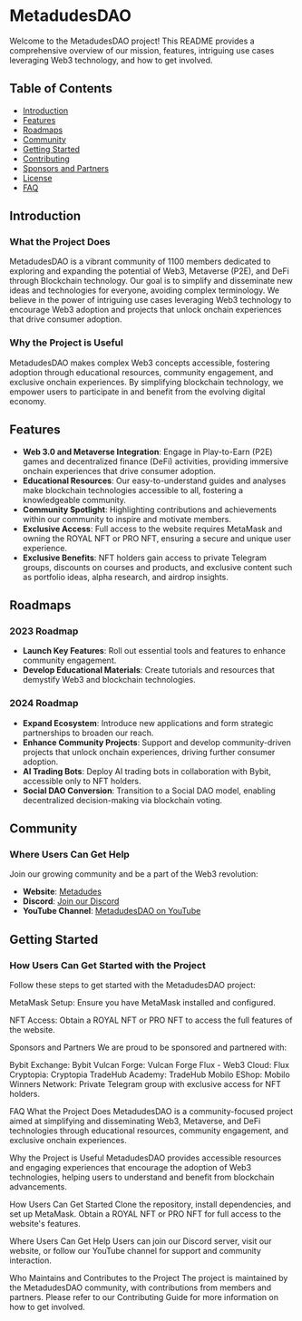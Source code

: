 # MetadudesDAO

Welcome to the MetadudesDAO project! This README provides a comprehensive overview of our mission, features, intriguing use cases leveraging Web3 technology, and how to get involved.

## Table of Contents
- [Introduction](#introduction)
- [Features](#features)
- [Roadmaps](#roadmaps)
- [Community](#community)
- [Getting Started](#getting-started)
- [Contributing](#contributing)
- [Sponsors and Partners](#sponsors-and-partners)
- [License](#license)
- [FAQ](#faq)

## Introduction
### What the Project Does
MetadudesDAO is a vibrant community of 1100 members dedicated to exploring and expanding the potential of Web3, Metaverse (P2E), and DeFi through Blockchain technology. Our goal is to simplify and disseminate new ideas and technologies for everyone, avoiding complex terminology. We believe in the power of intriguing use cases leveraging Web3 technology to encourage Web3 adoption and projects that unlock onchain experiences that drive consumer adoption.

### Why the Project is Useful
MetadudesDAO makes complex Web3 concepts accessible, fostering adoption through educational resources, community engagement, and exclusive onchain experiences. By simplifying blockchain technology, we empower users to participate in and benefit from the evolving digital economy.

## Features
- **Web 3.0 and Metaverse Integration**: Engage in Play-to-Earn (P2E) games and decentralized finance (DeFi) activities, providing immersive onchain experiences that drive consumer adoption.
- **Educational Resources**: Our easy-to-understand guides and analyses make blockchain technologies accessible to all, fostering a knowledgeable community.
- **Community Spotlight**: Highlighting contributions and achievements within our community to inspire and motivate members.
- **Exclusive Access**: Full access to the website requires MetaMask and owning the ROYAL NFT or PRO NFT, ensuring a secure and unique user experience.
- **Exclusive Benefits**: NFT holders gain access to private Telegram groups, discounts on courses and products, and exclusive content such as portfolio ideas, alpha research, and airdrop insights.

## Roadmaps
### 2023 Roadmap
- **Launch Key Features**: Roll out essential tools and features to enhance community engagement.
- **Develop Educational Materials**: Create tutorials and resources that demystify Web3 and blockchain technologies.

### 2024 Roadmap
- **Expand Ecosystem**: Introduce new applications and form strategic partnerships to broaden our reach.
- **Enhance Community Projects**: Support and develop community-driven projects that unlock onchain experiences, driving further consumer adoption.
- **AI Trading Bots**: Deploy AI trading bots in collaboration with Bybit, accessible only to NFT holders.
- **Social DAO Conversion**: Transition to a Social DAO model, enabling decentralized decision-making via blockchain voting.

## Community
### Where Users Can Get Help
Join our growing community and be a part of the Web3 revolution:
- **Website**: [Metadudes](https://metadudes.org)
- **Discord**: [Join our Discord](https://discord.gg/metadudesgr)
- **YouTube Channel**: [MetadudesDAO on YouTube](https://www.youtube.com/@metadudes)

## Getting Started
### How Users Can Get Started with the Project
Follow these steps to get started with the MetadudesDAO project:

MetaMask Setup: Ensure you have MetaMask installed and configured.

NFT Access: Obtain a ROYAL NFT or PRO NFT to access the full features of the website.

Sponsors and Partners
We are proud to be sponsored and partnered with:

Bybit Exchange: Bybit
Vulcan Forge: Vulcan Forge
Flux - Web3 Cloud: Flux
Cryptopia: Cryptopia
TradeHub Academy: TradeHub
Mobilo EShop: Mobilo
Winners Network: Private Telegram group with exclusive access for NFT holders.

FAQ
What the Project Does
MetadudesDAO is a community-focused project aimed at simplifying and disseminating Web3, Metaverse, and DeFi technologies through educational resources, community engagement, and exclusive onchain experiences.

Why the Project is Useful
MetadudesDAO provides accessible resources and engaging experiences that encourage the adoption of Web3 technologies, helping users to understand and benefit from blockchain advancements.

How Users Can Get Started
Clone the repository, install dependencies, and set up MetaMask. Obtain a ROYAL NFT or PRO NFT for full access to the website's features.

Where Users Can Get Help
Users can join our Discord server, visit our website, or follow our YouTube channel for support and community interaction.

Who Maintains and Contributes to the Project
The project is maintained by the MetadudesDAO community, with contributions from members and partners. Please refer to our Contributing Guide for more information on how to get involved.
